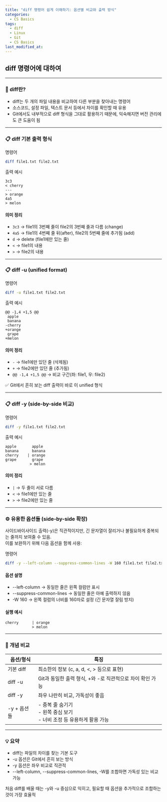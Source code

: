 ```yaml
---
title: "diff 명령어 쉽게 이해하기: 옵션별 비교와 출력 방식"
categories:
  - CS Basics
tags:
  - diff
  - Linux
  - Git
  - CS Basics
last_modified_at: 
---
```


## diff 명령어에 대하여

---

### 📝 diff란?

- diff는 두 개의 파일 내용을 비교하여 다른 부분을 찾아내는 명령어  
- 소스코드, 설정 파일, 텍스트 문서 등에서 차이를 확인할 때 유용  
- Git에서도 내부적으로 diff 형식을 그대로 활용하기 때문에, 익숙해지면 버전 관리에도 큰 도움이 됨  

---

### 📋 diff 기본 출력 형식

명령어  
```sh  
diff file1.txt file2.txt  
```  

출력 예시  
```plaintext  
3c3  
< cherry  
---  
> orange  
4a5  
> melon  
```  

#### 의미 정리
- `3c3` → file1의 3번째 줄이 file2의 3번째 줄과 다름 (change)  
- `4a5` → file1의 4번째 줄 뒤(after), file2의 5번째 줄에 추가됨 (add)  
- `d` → delete (file1에만 있는 줄)  
- `<` → file1의 내용  
- `>` → file2의 내용  

---

### 📋 diff -u (unified format)

명령어  
```sh  
diff -u file1.txt file2.txt  
```  

출력 예시
```plaintext    
@@ -1,4 +1,5 @@  
 apple  
 banana  
-cherry  
+orange  
 grape  
+melon  
```  

#### 의미 정리
- `-` → file1에만 있던 줄 (삭제됨)  
- `+` → file2에만 있던 줄 (추가됨)  
- `@@ -1,4 +1,5 @@` → 비교 구간(좌: file1, 우: file2)  

✅ Git에서 흔히 보는 diff 출력이 바로 이 unified 형식  

---

### 📋 diff -y (side-by-side 비교)

명령어  
```sh  
diff -y file1.txt file2.txt  
```  

출력 예시
```plaintext    
apple       apple  
banana      banana  
cherry    | orange  
grape       grape  
           > melon  
```  

#### 의미 정리
- `|` → 두 줄이 서로 다름  
- `<` → file1에만 있는 줄  
- `>` → file2에만 있는 줄  

---

### ⚙️ 유용한 옵션들 (side-by-side 확장)

사이드바이사이드 출력(-y)은 직관적이지만, 긴 문자열이 잘리거나 불필요하게 중복되는 줄까지 보여줄 수 있음.  
이를 보완하기 위해 다음 옵션을 함께 사용:  

명령어  
```sh  
diff -y --left-column --suppress-common-lines -W 160 file1.txt file2.txt  
```  

#### 옵션 설명
- --left-column → 동일한 줄은 왼쪽 컬럼만 표시  
- --suppress-common-lines → 동일한 줄은 아예 출력하지 않음  
- -W 160 → 왼쪽 컬럼의 너비를 160자로 설정 (긴 문자열 잘림 방지)  

#### 실행 예시
```plaintext  
cherry      | orange  
            > melon  
```  

---

### 🔄 개념 비교

| 옵션/형식         | 특징                                                                 |
|------------------|----------------------------------------------------------------------|
| 기본 diff        | 최소한의 정보 (c, a, d, <, > 등으로 표현)                           |
| diff -u          | Git과 동일한 출력 형식, +와 -로 직관적으로 차이 확인 가능           |
| diff -y          | 좌우 나란히 비교, 가독성이 좋음                                      |
| -y + 옵션들      | - 중복 줄 숨기기 <br> - 왼쪽 중심 보기 <br> - 너비 조정 등 유용하게 활용 가능 |

---

### 💡 요약

- diff는 파일의 차이를 찾는 기본 도구  
- -u 옵션은 Git에서 흔히 보는 방식  
- -y 옵션은 좌우 비교로 직관적  
- --left-column, --suppress-common-lines, -W를 조합하면 가독성 있는 비교 가능  

처음 diff를 배울 때는 -y와 -u 중심으로 익히고, 
필요할 때 옵션을 추가적으로 조합하는 것이 가장 효율적  